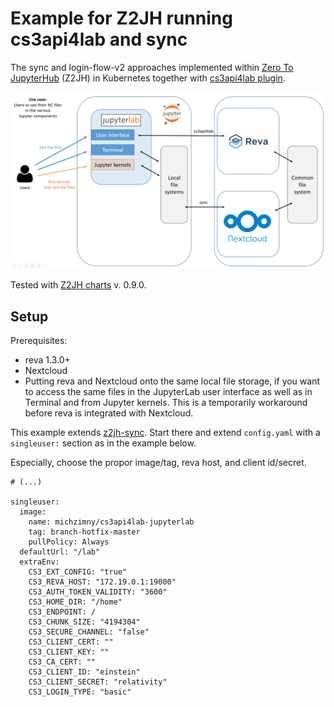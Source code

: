 # Example for Z2JH running cs3api4lab and sync

The sync and login-flow-v2 approaches implemented within 
[Zero To JupyterHub](https://zero-to-jup=yterhub.readthedocs.io/) (Z2JH)
in Kubernetes
together with [cs3api4lab plugin](https://github.com/sciencemesh/cs3api4lab).

![Architecture of this ues case](architecture.png)

Tested with [Z2JH charts](https://github.com/jupyterhub/helm-chart) 
v. 0.9.0.

## Setup

Prerequisites:

- reva 1.3.0+
- Nextcloud
- Putting reva and Nextcloud onto the same local file storage, 
if you want to access the same files in the JupyterLab user interface
as well as in Terminal and from Jupyter kernels. 
This is a temporarily workaround before reva is integrated with Nextcloud.

This example extends [z2jh-sync](../z2jh-sync).
Start there and extend `config.yaml` with a `singleuser:` section
as in the example below.

Especially, choose the propor image/tag, reva host, and client id/secret.

```
# (...)

singleuser:
  image:
    name: michzimny/cs3api4lab-jupyterlab
    tag: branch-hotfix-master
    pullPolicy: Always
  defaultUrl: "/lab"
  extraEnv:
    CS3_EXT_CONFIG: "true"
    CS3_REVA_HOST: "172.19.0.1:19000"
    CS3_AUTH_TOKEN_VALIDITY: "3600"
    CS3_HOME_DIR: "/home"
    CS3_ENDPOINT: /
    CS3_CHUNK_SIZE: "4194304"
    CS3_SECURE_CHANNEL: "false"
    CS3_CLIENT_CERT: ""
    CS3_CLIENT_KEY: ""
    CS3_CA_CERT: ""
    CS3_CLIENT_ID: "einstein"
    CS3_CLIENT_SECRET: "relativity"
    CS3_LOGIN_TYPE: "basic"
```
